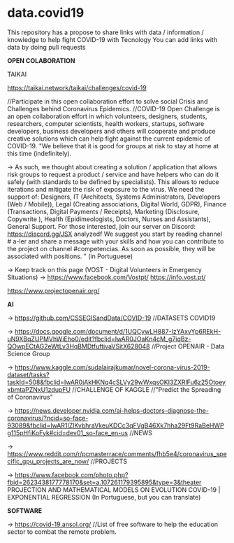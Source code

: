 # data.covid19
This repository has a propose to share links with data / information / knowledge to help fight COVID-19 with Tecnology
You can add links with data by doing pull requests

**OPEN COLABORATION**

TAIKAI

https://taikai.network/taikai/challenges/covid-19

//Participate in this open collaboration effort to solve social Crisis and Challenges behind Coronavirus Epidemics.
//COVID-19 Open Challenge is an open collaboration effort in which volunteers, designers, students, researchers, computer scientists, health workers, startups, software developers, business developers and others will cooperate and produce creative solutions which can help fight against the current epidemic of COVID-19.
"We believe that it is good for groups at risk to stay at home at this time (indefinitely).

-> As such, we thought about creating a solution / application that allows risk groups to request a product / service and have helpers who can do it safely (with standards to be defined by specialists).
This allows to reduce iterations and mitigate the risk of exposure to the virus.
We need the support of: Designers, IT (Architects, Systems Administrators, Developers (Web / Mobile)), Legal (Creating associations, Digital World, GDPR), Finance (Transactions, Digital Payments / Receipts), Marketing (Disclosure, Copywrite ), Health (Epidimeologists, Doctors, Nurses and Assistants), General Support.
For those interested, join our server on Discord: https://discord.gg/JSX analyzedf
We suggest you start by reading channel # a-ler and share a message with your skills and how you can contribute to the project on channel #competencias.
As soon as possible, they will be associated with positions. " (in Portuguese)

-> Keep track on this page (VOST - Digital Volunteers in Emergency Situations) ->
https://www.facebook.com/Vostpt/
https://info.vost.pt/

https://www.projectopenair.org/

**AI**

-> https://github.com/CSSEGISandData/COVID-19 
//DATASETS COVID19

-> https://docs.google.com/document/d/1UQCywLH887-IzYAxvYp6REkH-uN9XBqZUPMVhWiEho0/edit?fbclid=IwAR0JOaKn4cM_g7iqBz-QOwpECtAG2eWtLv3HqBMDtfuftivaVSitX628048 
//Project OPENAIR - Data Science Group

-> https://www.kaggle.com/sudalairajkumar/novel-corona-virus-2019-dataset/tasks?taskId=508&fbclid=IwAR0jAkHKNq4cSLVy29wWxqsOKI3ZXRlFu6z25OtoeyxbmtaPZNxU1zdupFU
//CHALLENGE OF KAGGLE
//"Predict the Spreading of Coronavirus"

-> https://news.developer.nvidia.com/ai-helps-doctors-diagnose-the-coronavirus/?ncid=so-face-93089&fbclid=IwAR1IZlKvbhraVkeuKDCc3qFVgB46Xk7hha29Ft9RaBeHWPg115pHfiKoFyk#cid=dev01_so-face_en-us
//NEWS

-> https://www.reddit.com/r/pcmasterrace/comments/fhb5e4/coronavirus_specific_gpu_projects_are_now/
//PROJECTS

-> https://www.facebook.com/photo.php?fbid=2623438177778170&set=a.107261179395895&type=3&theater
PROJECTION AND MATHEMATICAL MODELS ON EVOLUTION
COVID-19 | EXPONENTIAL REGRESSION
(In Portuguese, but you can translate)

**SOFTWARE**

-> https://covid-19.ansol.org/
//List of free software to help the education sector to combat the remote problem.
